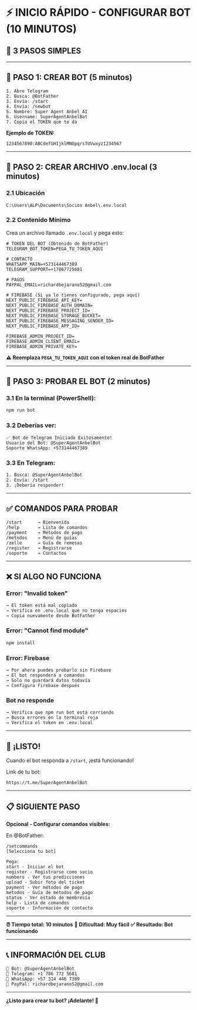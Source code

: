 # ⚡ INICIO RÁPIDO - CONFIGURAR BOT (10 MINUTOS)

## 🎯 **3 PASOS SIMPLES**

---

## 📱 **PASO 1: CREAR BOT (5 minutos)**

```
1. Abre Telegram
2. Busca: @BotFather
3. Envía: /start
4. Envía: /newbot
5. Nombre: Super Agent Anbel AI
6. Username: SuperAgentAnbelBot
7. Copia el TOKEN que te da
```

**Ejemplo de TOKEN:**
```
1234567890:ABCdefGHIjklMNOpqrsTUVwxyz1234567
```

---

## 📝 **PASO 2: CREAR ARCHIVO .env.local (3 minutos)**

### **2.1 Ubicación**
```
C:\Users\ALP\Documents\Socios Anbel\.env.local
```

### **2.2 Contenido Mínimo**

Crea un archivo llamado `.env.local` y pega esto:

```env
# TOKEN DEL BOT (Obtenido de BotFather)
TELEGRAM_BOT_TOKEN=PEGA_TU_TOKEN_AQUI

# CONTACTO
WHATSAPP_MAIN=+573144467389
TELEGRAM_SUPPORT=+17867725681

# PAGOS
PAYPAL_EMAIL=richardbejarano52@gmail.com

# FIREBASE (Si ya lo tienes configurado, pega aquí)
NEXT_PUBLIC_FIREBASE_API_KEY=
NEXT_PUBLIC_FIREBASE_AUTH_DOMAIN=
NEXT_PUBLIC_FIREBASE_PROJECT_ID=
NEXT_PUBLIC_FIREBASE_STORAGE_BUCKET=
NEXT_PUBLIC_FIREBASE_MESSAGING_SENDER_ID=
NEXT_PUBLIC_FIREBASE_APP_ID=

FIREBASE_ADMIN_PROJECT_ID=
FIREBASE_ADMIN_CLIENT_EMAIL=
FIREBASE_ADMIN_PRIVATE_KEY=
```

**⚠️ Reemplaza `PEGA_TU_TOKEN_AQUI` con el token real de BotFather**

---

## 🚀 **PASO 3: PROBAR EL BOT (2 minutos)**

### **3.1 En la terminal (PowerShell):**
```powershell
npm run bot
```

### **3.2 Deberías ver:**
```
✅ Bot de Telegram Iniciado Exitosamente!
Usuario del Bot: @SuperAgentAnbelBot
Soporte WhatsApp: +573144467389
```

### **3.3 En Telegram:**
```
1. Busca: @SuperAgentAnbelBot
2. Envía: /start
3. ¡Debería responder!
```

---

## ✅ **COMANDOS PARA PROBAR**

```
/start      → Bienvenida
/help       → Lista de comandos
/payment    → Métodos de pago
/metodos    → Menú de guías
/zelle      → Guía de remesas
/register   → Registrarse
/soporte    → Contactos
```

---

## ❌ **SI ALGO NO FUNCIONA**

### **Error: "Invalid token"**
```
→ El token está mal copiado
→ Verifica en .env.local que no tenga espacios
→ Copia nuevamente desde BotFather
```

### **Error: "Cannot find module"**
```powershell
npm install
```

### **Error: Firebase**
```
→ Por ahora puedes probarlo sin Firebase
→ El bot responderá a comandos
→ Solo no guardará datos todavía
→ Configura Firebase después
```

### **Bot no responde**
```
→ Verifica que npm run bot está corriendo
→ Busca errores en la terminal roja
→ Verifica el token en .env.local
```

---

## 🎊 **¡LISTO!**

Cuando el bot responda a `/start`, ¡está funcionando!

Link de tu bot:
```
https://t.me/SuperAgentAnbelBot
```

---

## 📋 **SIGUIENTE PASO**

**Opcional - Configurar comandos visibles:**

En @BotFather:
```
/setcommands
[Selecciona tu bot]

Pega:
start - Iniciar el bot
register - Registrarse como socio
numbers - Ver tus predicciones
upload - Subir foto del ticket
payment - Ver métodos de pago
metodos - Guía de métodos de pago
status - Ver estado de membresía
help - Lista de comandos
soporte - Información de contacto
```

---

**⏰ Tiempo total: 10 minutos**
**🎯 Dificultad: Muy fácil**
**✅ Resultado: Bot funcionando**

---

## 📞 INFORMACIÓN DEL CLUB

```
🤖 Bot: @SuperAgentAnbelBot
📱 Telegram: +1 786 772 5681
📱 WhatsApp: +57 314 446 7389
📧 PayPal: richardbejarano52@gmail.com
```

---

**¿Listo para crear tu bot? ¡Adelante! 🚀**






